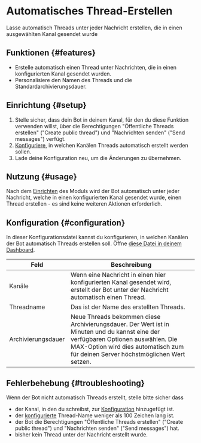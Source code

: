 # Automatisches Thread-Erstellen

Lasse automatisch Threads unter jeder Nachricht erstellen, die in einen ausgewählten Kanal gesendet wurde
<ModuleOverview moduleName="auto-thread" />

## Funktionen {#features}

* Erstelle automatisch einen Thread unter Nachrichten, die in einen konfigurierten Kanal gesendet wurden.
* Personalisiere den Namen des Threads und die Standardarchivierungsdauer.

## Einrichtung {#setup}

1. Stelle sicher, dass dein Bot in deinem Kanal, für den du diese Funktion verwenden willst, über die Berechtigungen "Öffentliche Threads erstellen" ("Create public thread") und "Nachrichten senden" ("Send messages") verfügt.
2. [Konfiguriere](#configuration), in welchen Kanälen Threads automatisch erstellt werden sollen.
3. Lade deine Konfiguration neu, um die Änderungen zu übernehmen.

## Nutzung {#usage}

Nach dem [Einrichten](#setup) des Moduls wird der Bot automatisch unter jeder Nachricht, welche in einen konfigurierten Kanal gesendet wurde, 
einen Thread erstellen - es sind keine weiteren Aktionen erforderlich.

## Konfiguration {#configuration}

In dieser Konfigurationsdatei kannst du konfigurieren, in welchen Kanälen der Bot automatisch Threads erstellen soll. 
Öffne [diese Datei in deinem Dashboard](https://scnx.app/de/glink?page=bot/configuration?file=auto-thread|config).

| Feld               | Beschreibung                                                                                                                                                                                                           |
|--------------------|------------------------------------------------------------------------------------------------------------------------------------------------------------------------------------------------------------------------|
| Kanäle             | Wenn eine Nachricht in einen hier konfigurierten Kanal gesendet wird, erstellt der Bot unter der Nachricht automatisch einen Thread.                                                                                   |
| Threadname         | Das ist der Name des erstellten Threads.                                                                                                                                                                               |
| Archivierungsdauer | Neue Threads bekommen diese Archivierungsdauer. Der Wert ist in Minuten und du kannst eine der verfügbaren Optionen auswählen. Die MAX-Option wird dies automatisch zum für deinen Server höchstmöglichen Wert setzen. |

## Fehlerbehebung {#troubleshooting}

Wenn der Bot nicht automatisch Threads erstellt, stelle bitte sicher dass

* der Kanal, in den du schreibst, zur [Konfiguration](#configuration) hinzugefügt ist.
* der [konfigurierte](#configuration) Thread-Name weniger als 100 Zeichen lang ist.
* der Bot die Berechtigungen "Öffentliche Threads erstellen" ("Create public thread") und "Nachrichten senden" ("Send messages") hat.
* bisher kein Thread unter der Nachricht erstellt wurde.
